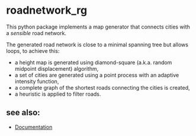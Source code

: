 # roadnetwork_rg #

This python package implements a map generator that connects cities with a *sensible* road network.

The generated road network is close to a minimal spanning tree but allows loops, to achieve this:

* a height map is generated using diamond-square (a.k.a. random midpoint displacement) algorithm,
* a set of cities are generated using a point process with an adaptive intensity function,
* a complete graph of the shortest roads connecting the cities is created,
* a heuristic is applied to filter roads.

## see also: ##

* [Documentation](http://sulyi.github.io/roadnetwork_rg)
